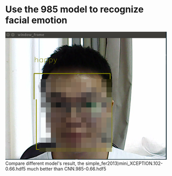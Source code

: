 # Use the 985 model to recognize facial emotion
![happy](1.png)
Compare different model's result,  the simple_fer2013)mini_XCEPTION.102-0.66.hdf5 much better than CNN.985-0.66.hdf5
